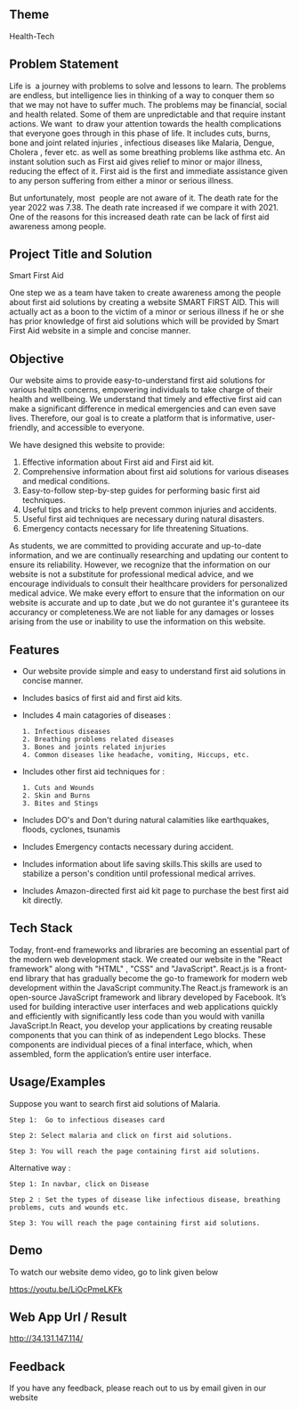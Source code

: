 ## Theme
Health-Tech


## Problem Statement
Life is  a journey with problems to solve and lessons to learn. The problems are endless, but intelligence lies in thinking of a way to conquer them so that we may not have to suffer much. The problems may be financial, social and health related. Some of them are unpredictable and that require instant actions. We want  to draw your attention towards the health complications that everyone goes through in this phase of life. It includes cuts, burns, bone and joint related injuries , infectious diseases like Malaria, Dengue, Cholera , fever etc. as well as some breathing problems like asthma etc. An instant solution such as First aid gives relief to minor or major illness, reducing the effect of it. First aid is the first and immediate assistance given to any person suffering from either a minor or serious illness.

But unfortunately, most  people are not aware of it. The death rate for the year 2022 was 7.38. The death rate increased if we compare it with 2021. One of the reasons for this increased death rate can be lack of first aid awareness among people. 

## Project Title and Solution
Smart First Aid 

One step we as a team have taken to create awareness among the people about first aid solutions by creating a website SMART FIRST AID. This will actually act as a boon to the victim of a minor or serious illness if he or she has prior knowledge of first aid solutions which will be provided by Smart First Aid website in a simple and concise manner.

## Objective

Our website aims to provide easy-to-understand first aid solutions for various health concerns, empowering individuals to take charge of their health and wellbeing. We understand that timely and effective first aid can make a significant difference in medical emergencies and can even save lives. Therefore, our goal is to create a platform that is informative, user-friendly, and accessible to everyone.

We have designed this website to provide:
1. Effective information about First aid and First aid kit.
2. Comprehensive information about first aid solutions for various diseases and medical conditions.
3. Easy-to-follow step-by-step guides for performing basic first aid techniques.
4. Useful tips and tricks to help prevent common injuries and accidents.
5. Useful first aid techniques are necessary during natural disasters.
6. Emergency contacts necessary for life threatening Situations.


As students, we are committed to providing accurate and up-to-date information, and we are continually researching and updating our content to ensure its reliability. However, we recognize that the information on our website is not a substitute for professional medical advice, and we encourage individuals to consult their healthcare providers for personalized medical advice. We make every effort to ensure that the information on our website is accurate and up to date ,but we do not gurantee it's guranteee its accurancy or completeness.We are not liable for any damages or losses arising from the use or inability to use the information on this website.
 




## Features

- Our website provide simple and easy to understand first aid solutions in concise manner.

- Includes basics of first aid and first aid kits.

- Includes 4 main catagories of diseases : 
      
      1. Infectious diseases
      2. Breathing problems related diseases
      3. Bones and joints related injuries
      4. Common diseases like headache, vomiting, Hiccups, etc.

- Includes other first aid techniques for :

      1. Cuts and Wounds
      2. Skin and Burns
      3. Bites and Stings

- Includes DO's and Don't during natural calamities like earthquakes, floods, cyclones, tsunamis 

- Includes Emergency contacts necessary during accident.

- Includes information about life saving skills.This skills are used to stabilize a person's condition until professional medical arrives.

- Includes Amazon-directed first aid kit page to purchase the best first aid kit directly.


## Tech Stack

Today, front-end frameworks and libraries are becoming an essential part of the modern web development stack. We created our website in the "React framework" along with "HTML" , "CSS" and "JavaScript". React.js is a front-end library that has gradually become the go-to framework for modern web development within the JavaScript community.The React.js framework is an open-source JavaScript framework and library developed by Facebook. It’s used for building interactive user interfaces and web applications quickly and efficiently with significantly less code than you would with vanilla JavaScript.In React, you develop your applications by creating reusable components that you can think of as independent Lego blocks. These components are individual pieces of a final interface, which, when assembled, form the application’s entire user interface.

## Usage/Examples

Suppose you want to search  first aid solutions of Malaria. 

    Step 1:  Go to infectious diseases card 
    
    Step 2: Select malaria and click on first aid solutions. 
    
    Step 3: You will reach the page containing first aid solutions. 

Alternative way :

    Step 1: In navbar, click on Disease

    Step 2 : Set the types of disease like infectious disease, breathing problems, cuts and wounds etc.

    Step 3: You will reach the page containing first aid solutions.


## Demo

To watch our website demo video, go to link given below

https://youtu.be/LiOcPmeLKFk 


## Web App Url / Result

http://34.131.147.114/


## Feedback

If you have any feedback, please reach out to us by email given in our website
